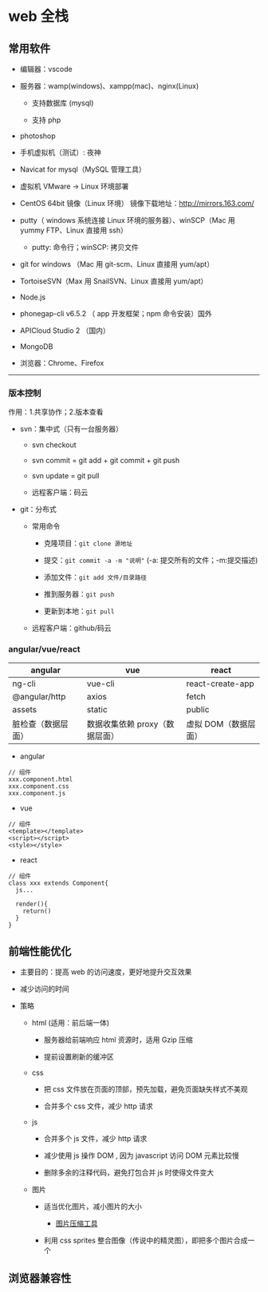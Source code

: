 # web 全栈

## 常用软件

- 编辑器：vscode

- 服务器：wamp(windows)、xampp(mac)、nginx(Linux)

  - 支持数据库 (mysql)

  - 支持 php

- photoshop

- 手机虚拟机（测试）: 夜神

- Navicat for mysql（MySQL 管理工具）

- 虚拟机 VMware -> Linux 环境部署

- CentOS 64bit 镜像（Linux 环境） 镜像下载地址：http://mirrors.163.com/

- putty（ windows 系统连接 Linux 环境的服务器）、winSCP（Mac 用 yummy FTP、Linux 直接用 ssh）

  - putty: 命令行；winSCP: 拷贝文件

- git for windows （Mac 用 git-scm、Linux 直接用 yum/apt）

- TortoiseSVN（Max 用 SnailSVN、Linux 直接用 yum/apt）

- Node.js

- phonegap-cli v6.5.2 （ app 开发框架；npm 命令安装）国外

- APICloud Studio 2 （国内）

- MongoDB

- 浏览器：Chrome、Firefox

---

### 版本控制

作用：1.共享协作；2.版本查看

- svn：集中式（只有一台服务器）

  - svn checkout

  - svn commit = git add + git commit + git push

  - svn update = git pull

  - 远程客户端：码云

- git：分布式

  - 常用命令

    - 克隆项目：`git clone 源地址`

    - 提交：`git commit -a -m "说明"` (-a: 提交所有的文件；-m:提交描述)

    - 添加文件：`git add 文件/目录路径`

    - 推到服务器：`git push`

    - 更新到本地：`git pull`

  - 远程客户端：github/码云

### angular/vue/react

| angular            | vue                            | react                |
| ------------------ | ------------------------------ | -------------------- |
| ng-cli             | vue-cli                        | react-create-app     |
| @angular/http      | axios                          | fetch                |
| assets             | static                         | public               |
| 脏检查（数据层面） | 数据收集依赖 proxy（数据层面） | 虚拟 DOM（数据层面） |

- angular

```
// 组件
xxx.component.html
xxx.component.css
xxx.component.js
```

- vue

```
// 组件
<template></template>
<script></script>
<style></style>
```

- react

```
// 组件
class xxx extends Component{
  js...

  render(){
    return()
  }
}
```

## 前端性能优化

- 主要目的：提高 web 的访问速度，更好地提升交互效果

- 减少访问的时间

- 策略

  - html (适用：前后端一体)

    - 服务器给前端响应 html 资源时，适用 Gzip 压缩

    - 提前设置刷新的缓冲区

  - css

    - 把 css 文件放在页面的顶部，预先加载，避免页面缺失样式不美观

    - 合并多个 css 文件，减少 http 请求

  - js

    - 合并多个 js 文件，减少 http 请求

    - 减少使用 js 操作 DOM , 因为 javascript 访问 DOM 元素比较慢

    - 删除多余的注释代码，避免打包合并 js 时使得文件变大

  - 图片

    - 适当优化图片，减小图片的大小
      - [图片压缩工具](https://tinypng.com/)

    - 利用 css sprites 整合图像（传说中的精灵图），即把多个图片合成一个

## 浏览器兼容性
